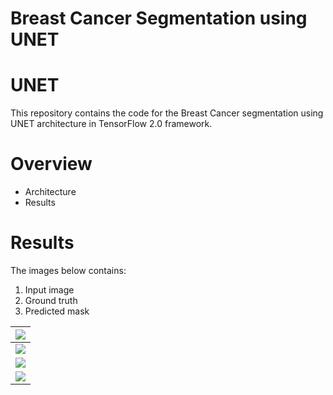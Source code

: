 # Breast Cancer Segmentation using UNET

# UNET
This repository contains the code for the Breast Cancer segmentation using UNET architecture in TensorFlow 2.0 framework.

# Overview
- Architecture
- Results



# Results
The images below contains:
1. Input image
2. Ground truth 
3. Predicted mask

| ![](results/3.png) |
| :--: |
| ![](results/6.png) |
| ![](results/11.png) |
| ![](results/21.png) |
